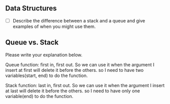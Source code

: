 ## Data Structures
* [ ] Describe the difference between a stack and a queue and give examples of when you might use them.

## Queue vs. Stack
Please write your explanation below.

Queue function: first in, first out. So we can use it when the argument I insert at first will delete it before the others. so I need to have two variables(start, end) to do the function.

Stack function: last in, first out. So we can use it when the argument I insert at last will delete it before the others. so I need to have only one variable(end) to do the function.

 